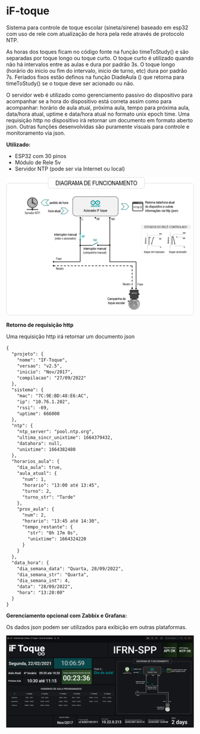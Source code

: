 # iF-toque
Sistema para controle de toque escolar (sineta/sirene) baseado em esp32 com uso de rele com atualização de hora pela rede através de protocolo NTP.

As horas dos toques ficam no código fonte na função timeToStudy() e são separadas por toque longo ou toque curto. O toque curto é utilizado quando não há intervalos entre as aulas e dura por padrão 3s. O toque longo (horário do inicio ou fim do intervalo, inicio de turno, etc) dura por padrão 7s. Feriados fixos estão definos na função DiadeAula () que retorna para timeToStudy() se o toque deve ser acionado ou não.

O servidor web é utilizado como gerenciamento passivo do dispositivo para acompanhar se a hora do dispositivo está correta assim como para acompanhar: horário de aula atual, próxima aula, tempo para próxima aula, data/hora atual, uptime e data/hora atual no formato unix epoch time. Uma requisição http no dispositivo irá retornar um documento em formato aberto json. Outras funções desenvolvidas são puramente visuais para controle e monitoramento via json.

**Utilizado:**
* ESP32 com 30 pinos
* Módulo de Rele 5v
* Servidor NTP (pode ser via Internet ou local)

![Diagrama de funcionamento](iFtoque-ToqueIFRN-SPP-DiagramaFuncionamento2.png)

**Retorno de requisição http**

Uma requisição http irá retornar um documento json
```
{
  "projeto": {
    "nome": "IF-Toque",
    "versao": "v2.5",
    "inicio": "Nov/2017",
    "compilacao": "27/09/2022"
  },
  "sistema": {
    "mac": "7C:9E:BD:48:E6:AC",
    "ip": "10.76.1.202",
    "rssi": -69,
    "uptime": 666000
  },
  "ntp": {
    "ntp_server": "pool.ntp.org",
    "ultima_sincr_unixtime": 1664379432,
    "datahora": null,
    "unixtime": 1664382480
  },
  "horarios_aula": {
    "dia_aula": true,
    "aula_atual": {
      "num": 1,
      "horario": "13:00 até 13:45",
      "turno": 2,
      "turno_str": "Tarde"
    },
    "prox_aula": {
      "num": 2,
      "horario": "13:45 até 14:30",
      "tempo_restante": {
        "str": "0h 17m 0s",
        "unixtime": 1664324220
      }
    }
  },
  "data_hora": {
    "dia_semana_data": "Quarta, 28/09/2022",
    "dia_semana_str": "Quarta",
    "dia_semana_int": 4,
    "data": "28/09/2022",
    "hora": "13:28:00"
  }
}
```
**Gerenciamento opcional com Zabbix e Grafana:**

Os dados json podem ser utilizados para exibição em outras plataformas.

![Zabbix-Toque com Zabbix/Grafana](iFToque-Grafana-Integracao.png)
